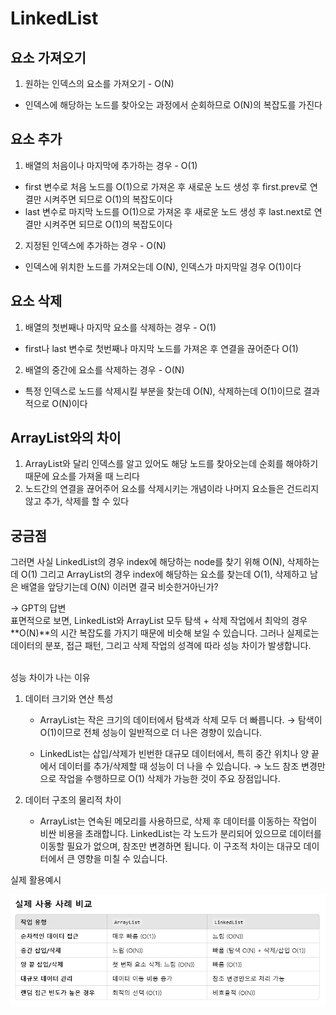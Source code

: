 # LinkedList

## 요소 가져오기
1. 원하는 인덱스의 요소를 가져오기 - O(N)
- 인덱스에 해당하는 노드를 찾아오는 과정에서 순회하므로 O(N)의 복잡도를 가진다

## 요소 추가
1. 배열의 처음이나 마지막에 추가하는 경우 - O(1)
- first 변수로 처음 노드를 O(1)으로 가져온 후 새로운 노드 생성 후 first.prev로 연결만 시켜주면 되므로 O(1)의 복잡도이다
- last 변수로 마지막 노드를 O(1)으로 가져온 후 새로운 노드 생성 후 last.next로 연결만 시켜주면 되므로 O(1)의 복잡도이다

2. 지정된 인덱스에 추가하는 경우 - O(N)
- 인덱스에 위치한 노드를 가져오는데 O(N), 인덱스가 마지막일 경우 O(1)이다

## 요소 삭제
1. 배열의 첫번째나 마지막 요소를 삭제하는 경우 - O(1)
- first나 last 변수로 첫번째나 마지막 노드를 가져온 후 연결을 끊어준다 O(1)

2. 배열의 중간에 요소를 삭제하는 경우 - O(N)
- 특정 인덱스로 노드를 삭제시킬 부분을 찾는데 O(N), 삭제하는데 O(1)이므로 결과적으로 O(N)이다


## ArrayList와의 차이
1. ArrayList와 달리 인덱스를 알고 있어도 해당 노드를 찾아오는데 순회를 해야하기 때문에 요소를 가져올 때 느리다
2. 노드간의 연결을 끊어주어 요소를 삭제시키는 개념이라 나머지 요소들은 건드리지 않고 추가, 삭제를 할 수 있다

## 궁금점
그러면 사실 LinkedList의 경우 index에 해당하는 node를 찾기 위해 O(N), 삭제하는데 O(1) 그리고 ArrayList의 경우 index에 해당하는 요소를 찾는데 O(1), 삭제하고 남은 배열을 앞당기는데 O(N) 이러면 결국 비슷한거아닌가?

-> GPT의 답변
<br>표면적으로 보면, LinkedList와 ArrayList 모두 탐색 + 삭제 작업에서 최악의 경우 **O(N)**의 시간 복잡도를 가지기 때문에 비슷해 보일 수 있습니다. 그러나 실제로는 데이터의 분포, 접근 패턴, 그리고 삭제 작업의 성격에 따라 성능 차이가 발생합니다.

<br>성능 차이가 나는 이유
1. 데이터 크기와 연산 특성
   - ArrayList는 작은 크기의 데이터에서 탐색과 삭제 모두 더 빠릅니다.
   → 탐색이 O(1)이므로 전체 성능이 일반적으로 더 나은 경향이 있습니다.

   - LinkedList는 삽입/삭제가 빈번한 대규모 데이터에서, 특히 중간 위치나 양 끝에서 데이터를 추가/삭제할 때 성능이 더 나을 수 있습니다.
   → 노드 참조 변경만으로 작업을 수행하므로 O(1) 삭제가 가능한 것이 주요 장점입니다.

   
2. 데이터 구조의 물리적 차이
   - ArrayList는 연속된 메모리를 사용하므로, 삭제 후 데이터를 이동하는 작업이 비싼 비용을 초래합니다.
   LinkedList는 각 노드가 분리되어 있으므로 데이터를 이동할 필요가 없으며, 참조만 변경하면 됩니다. 이 구조적 차이는 대규모 데이터에서 큰 영향을 미칠 수 있습니다.

실제 활용예시 <br>

![img](1.PNG)